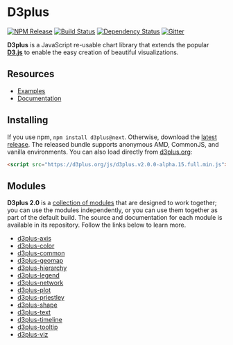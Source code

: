 # D3plus

[![NPM Release](https://img.shields.io/npm/v/d3plus/next.svg?style=flat)](https://www.npmjs.org/package/d3plus)
[![Build Status](https://travis-ci.org/alexandersimoes/d3plus.svg?branch=2.0)](https://travis-ci.org/alexandersimoes/d3plus)
[![Dependency Status](https://david-dm.org/alexandersimoes/d3plus/2.0/status.svg)](https://david-dm.org/alexandersimoes/d3plus/2.0)
[![Gitter](https://img.shields.io/gitter/room/nwjs/nw.js.svg?style=flat)](https://gitter.im/d3plus/)

**D3plus** is a JavaScript re-usable chart library that extends the popular **[D3.js](https://d3js.org/)** to enable the easy creation of beautiful visualizations.

## Resources

* [Examples](http://d3plus.org/examples/)
* [Documentation](http://d3plus.org/docs/)

## Installing

If you use npm, `npm install d3plus@next`. Otherwise, download the [latest release](https://d3plus.org/d3plus.zip). The released bundle supports anonymous AMD, CommonJS, and vanilla environments. You can also load directly from [d3plus.org](https://d3plus.org):

```html
<script src="https://d3plus.org/js/d3plus.v2.0.0-alpha.15.full.min.js"></script>
```

## Modules

**D3plus 2.0** is a [collection of modules](https://github.com/d3plus) that are designed to work together; you can use the modules independently, or you can use them together as part of the default build. The source and documentation for each module is available in its repository. Follow the links below to learn more.

* [d3plus-axis](https://github.com/d3plus/d3plus-axis)
* [d3plus-color](https://github.com/d3plus/d3plus-color)
* [d3plus-common](https://github.com/d3plus/d3plus-common)
* [d3plus-geomap](https://github.com/d3plus/d3plus-geomap)
* [d3plus-hierarchy](https://github.com/d3plus/d3plus-hierarchy)
* [d3plus-legend](https://github.com/d3plus/d3plus-legend)
* [d3plus-network](https://github.com/d3plus/d3plus-network)
* [d3plus-plot](https://github.com/d3plus/d3plus-plot)
* [d3plus-priestley](https://github.com/d3plus/d3plus-priestley)
* [d3plus-shape](https://github.com/d3plus/d3plus-shape)
* [d3plus-text](https://github.com/d3plus/d3plus-text)
* [d3plus-timeline](https://github.com/d3plus/d3plus-timeline)
* [d3plus-tooltip](https://github.com/d3plus/d3plus-tooltip)
* [d3plus-viz](https://github.com/d3plus/d3plus-viz)

